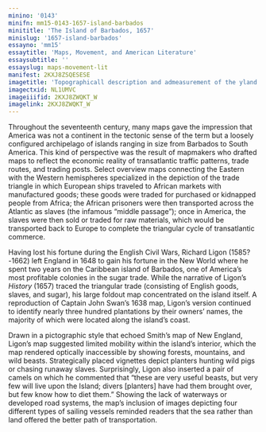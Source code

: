 ```yaml
---
minino: '0143'
minifn: mm15-0143-1657-island-barbados
minititle: 'The Island of Barbados, 1657'
minislug: '1657-island-barbados'
essayno: 'mm15'
essaytitle: 'Maps, Movement, and American Literature'
essaysubtitle: ''
essayslug: maps-movement-lit
manifest: 2KXJ8ZSQESESE
imagetitle: 'Topographicall description and admeasurement of the yland of Barbados in the West Indyaes : with the mrs. names of the seureall plantacons'
imagectxid: NL1UMVC
imageiiifid: 2KXJ8ZWQKT_W
imagelink: 2KXJ8ZWQKT_W
---
```

Throughout the seventeenth century, many maps gave the impression that America was not a continent in the tectonic sense of the term but a loosely configured archipelago of islands ranging in size from Barbados to South America. This kind of perspective was the result of mapmakers who drafted maps to reflect the economic reality of transatlantic traffic patterns, trade routes, and trading posts. Select overview maps connecting the Eastern with the Western hemispheres specialized in the depiction of the trade triangle in which European ships traveled to African markets with manufactured goods; these goods were traded for purchased or kidnapped people from Africa; the African prisoners were then transported across the Atlantic as slaves (the infamous “middle passage”); once in America, the slaves were then sold or traded for raw materials, which would be transported back to Europe to complete the triangular cycle of transatlantic commerce. 

Having lost his fortune during the English Civil Wars, Richard Ligon (1585?-1662) left England in 1648 to gain his fortune in the New World where he spent two years on the Caribbean island of Barbados, one of America’s most profitable colonies in the sugar trade. While the narrative of Ligon’s _History_ (1657) traced the triangular trade (consisting of English goods, slaves, and sugar), his large foldout map concentrated on the island itself. A reproduction of Captain John Swan’s 1638 map, Ligon’s version continued to identify nearly three hundred plantations by their owners’ names, the majority of which were located along the island’s coast. 

Drawn in a pictographic style that echoed Smith’s map of New England, Ligon’s map suggested limited mobility within the island’s interior, which the map rendered optically inaccessible by showing forests, mountains, and wild beasts. Strategically placed vignettes depict planters hunting wild pigs or chasing runaway slaves. Surprisingly, Ligon also inserted a pair of camels on which he commented that “these are very useful beasts, but very few will live upon the Island; divers \[planters\] have had them brought over, but few know how to diet them.” Showing the lack of waterways or developed road systems, the map’s inclusion of images depicting four different types of sailing vessels reminded readers that the sea rather than land offered the better path of transportation.

